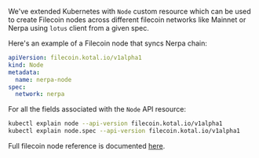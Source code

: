 We've extended Kubernetes with `Node` custom resource which can be used to create Filecoin nodes across different filecoin networks like Mainnet or Nerpa using `lotus` client from a given spec.

Here's an example of a Filecoin node that syncs Nerpa chain:

```yaml
apiVersion: filecoin.kotal.io/v1alpha1
kind: Node
metadata:
  name: nerpa-node
spec:
  network: nerpa
```

For all the fields associated with the `Node` API resource:

```bash
kubectl explain node --api-version filecoin.kotal.io/v1alpha1
kubectl explain node.spec --api-version filecoin.kotal.io/v1alpha1
```

Full filecoin node reference is documented [here](../reference/filecoin.md).